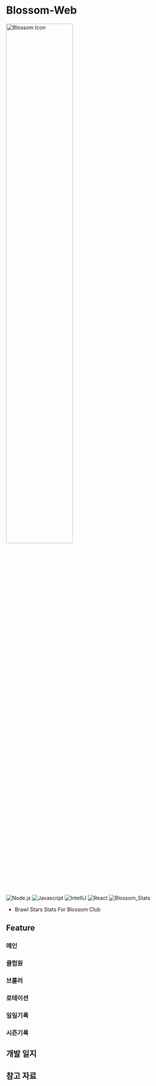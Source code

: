 # Blossom-Web

<img alt="Blossom Icon" src="http://blossomstats.site/static/media/blossom_stats.9b5c35b2a645070ff265.webp" width="60%"/>

![Node.js](https://img.shields.io/badge/Node.js-v19.2.0-DDDDDD?style=flat&logo=Node.js&logoColor=FFFFFF&labelColor=339933)
![Javascript](https://img.shields.io/badge/Javascript-F7DF1E?style=flat&logo=Javascript&logoColor=000000)
![IntelliJ](https://img.shields.io/badge/IntelliJ-2023.1.2-DDDDDD?style=flat&logo=IntelliJIDEA&logoColor=FFFFFF)
![React](https://img.shields.io/badge/React-18.2.0-DDDDDD?logo=React&labelColor=61DAFB&logoColor=000000)
![Blossom_Stats](https://img.shields.io/badge/Blossom_Stats-1.1.1-DDDDDD?logo=microsoftedge&labelColor=0078D7&logoColor=FFFFFF)

- Brawl Stars Stats For Blossom Club

## Feature

### 메인
### 클럽원
### 브롤러
### 로테이션
### 일일기록
### 시즌기록

## 개발 일지

## 참고 자료